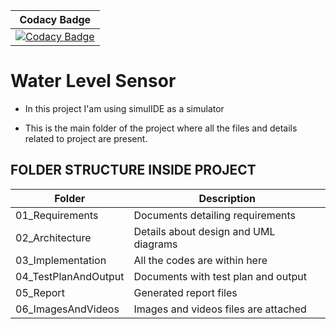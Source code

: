 |Codacy Badge|
|----------|
|[![Codacy Badge](https://app.codacy.com/project/badge/Grade/92b949b191124f93872289ffa8861ed6)](https://www.codacy.com/gh/prateek2712/M2-EmbSys/dashboard?utm_source=github.com&amp;utm_medium=referral&amp;utm_content=prateek2712/M2-EmbSys&amp;utm_campaign=Badge_Grade)|
# Water Level Sensor
- In this project I'am using simulIDE as a simulator

- This is the main folder of the project where all the files and details related to project are present.

## FOLDER STRUCTURE INSIDE PROJECT

| Folder | Description |
| ------ |------------ |
| 01_Requirements | Documents detailing requirements |
| 02_Architecture | Details about design and UML diagrams |
| 03_Implementation | All the codes are within here |
| 04_TestPlanAndOutput |Documents with test plan and output |
| 05_Report | Generated report files |
| 06_ImagesAndVideos | Images and videos files are attached |
